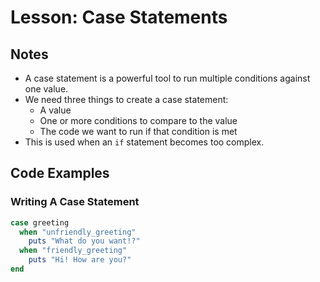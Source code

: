 # Lesson: Case Statements

## Notes

- A case statement is a powerful tool to run multiple conditions against one value.
- We need three things to create a case statement:
  - A value
  - One or more conditions to compare to the value
  - The code we want to run if that condition is met
- This is used when an `if` statement becomes too complex.

## Code Examples

### Writing A Case Statement

```ruby
case greeting
  when "unfriendly_greeting"
    puts "What do you want!?"
  when "friendly_greeting"
    puts "Hi! How are you?"
end
```